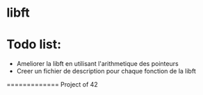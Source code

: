 libft
=====

Todo list:
==========
- Ameliorer la libft en utilisant l'arithmetique des pointeurs
- Creer un fichier de description pour chaque fonction de la libft

=============
Project of 42
